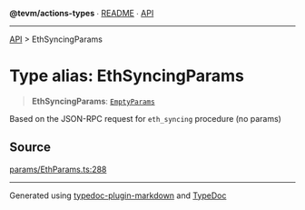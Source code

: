 **@tevm/actions-types** ∙ [README](../README.md) ∙ [API](../API.md)

***

[API](../API.md) > EthSyncingParams

# Type alias: EthSyncingParams

> **EthSyncingParams**: [`EmptyParams`](EmptyParams.md)

Based on the JSON-RPC request for `eth_syncing` procedure (no params)

## Source

[params/EthParams.ts:288](https://github.com/evmts/tevm-monorepo/blob/main/packages/actions-types/src/params/EthParams.ts#L288)

***
Generated using [typedoc-plugin-markdown](https://www.npmjs.com/package/typedoc-plugin-markdown) and [TypeDoc](https://typedoc.org/)
